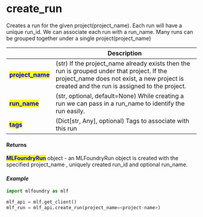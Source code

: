# create\_run

Creates a run for the given project(project\_name). Each run will have a unique run\_id. We can associate each run with a run\_name. Many runs can be grouped together under a single project(project\_name)

|                                                    | Description                                                                                                                                                                                 |
| -------------------------------------------------- | ------------------------------------------------------------------------------------------------------------------------------------------------------------------------------------------- |
| <mark style="color:blue;">**project\_name**</mark> | (str) If the project\_name already exists then the run is grouped under that project. If the project\_name does not exist, a new project is created and the run is assigned to the project. |
| <mark style="color:blue;">**run\_name**</mark>     | (str, optional, default=None) While creating a run we can pass in a run\_name to identify the run easily.                                                                                   |
| <mark style="color:blue;">**tags**</mark>     | (Dict[str, Any], optional) Tags to associate with this run |

#### Returns

<mark style="color:blue;">**MLFoundryRun**</mark> object - an MLFoundryRun object is created with the specified project\_name , uniquely created run\_id and optional run\_name.

#### _Example_

```python
import mlfoundry as mlf

mlf_api = mlf.get_client()
mlf_run = mlf_api.create_run(project_name=<project-name>)
```
